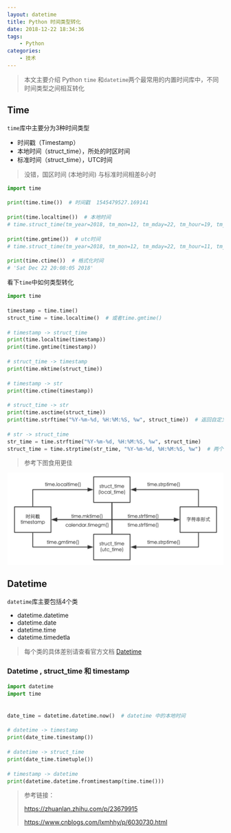 ```yaml
---
layout: datetime
title: Python 时间类型转化
date: 2018-12-22 18:34:36
tags:
    - Python
categories:
    - 技术
---
```


> 本文主要介绍 Python `time` 和`datetime`两个最常用的内置时间库中，不同时间类型之间相互转化

## Time

`time`库中主要分为3种时间类型

- 时间戳（Timestamp）
- 本地时间（struct_time），所处的时区时间
- 标准时间（struct_time），UTC时间

> 没错，国区时间 (本地时间) 与标准时间相差8小时

```python 
import time

print(time.time())  # 时间戳  1545479527.169141

print(time.localtime())  # 本地时间
# time.struct_time(tm_year=2018, tm_mon=12, tm_mday=22, tm_hour=19, tm_min=52, tm_sec=19, tm_wday=5, tm_yday=356, tm_isdst=0)

print(time.gmtime())  # utc时间
# time.struct_time(tm_year=2018, tm_mon=12, tm_mday=22, tm_hour=11, tm_min=52, tm_sec=26, tm_wday=5, tm_yday=356, tm_isdst=0)

print(time.ctime())  # 格式化时间
# 'Sat Dec 22 20:08:05 2018'
```

<!-- more -->

看下`time`中如何类型转化

```python
import time

timestamp = time.time()
struct_time = time.localtime()  # 或者time.gmtime()

# timestamp -> struct_time
print(time.localtime(timestamp))
print(time.gmtime(timestamp)) 

# struct_time -> timestamp
print(time.mktime(struct_time))

# timestamp -> str
print(time.ctime(timestamp)) 

# struct_time -> str
print(time.asctime(struct_time))
print(time.strftime("%Y-%m-%d, %H:%M:%S, %w", struct_time))  # 返回自定义格式

# str -> struct_time
str_time = time.strftime("%Y-%m-%d, %H:%M:%S, %w", struct_time)
struct_time = time.strptime(str_time, "%Y-%m-%d, %H:%M:%S, %w")  # 两个参数的指示意思要对应
```

>  参考下图食用更佳

![一张图看懂时间类型转化](/images/time.jpg)



## Datetime

`datetime`库主要包括4个类

- datetime.datetime
- datetime.date 
- datetime.time
- datetime.timedetla

> 每个类的具体差别请查看官方文档 <a href='https://docs.python.org/3/library/datetime.html'>Datetime</a>



### Datetime , struct_time 和 timestamp

```python
import datetime
import time


date_time = datetime.datetime.now()  # datetime 中的本地时间

# datetime -> timestamp
print(date_time.timestamp())

# datetime -> struct_time
print(date_time.timetuple())

# timestamp -> datetime
print(datetime.datetime.fromtimestamp(time.time()))

```

> 参考链接：
>
> https://zhuanlan.zhihu.com/p/23679915
>
> https://www.cnblogs.com/lxmhhy/p/6030730.html
